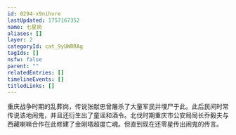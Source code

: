 ```yaml
---
id: 0294-x9nihvre
lastUpdated: 1757167352
name: 七星岗
aliases: []
layer: 2
categoryId: cat_9yUWRRAg
tagIds: []
nsfw: false
parent: ""
relatedEntries: []
timelineEvents: []
titledLinks: []
---
```


重庆战争时期的乱葬岗，传说张献忠曾屠杀了大量军民并埋尸于此。此后民间时常传说该地闹鬼，并且还衍生出了童谣和酒令。北伐时期重庆市公安局局长乔毅夫与西藏喇嘛合作在此修建了金刚塔超度亡魂。但直到现在还零星传出闹鬼的传言。